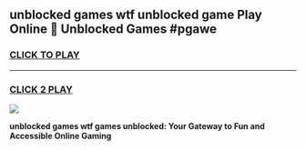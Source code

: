 
## unblocked games wtf unblocked game Play Online 👋 Unblocked Games #pgawe
<h3>
<a href="https://premium.freeplayer.one?title=unblocked_games_wtf&ref=21F">CLICK TO PLAY</a></h3>
<hr>

<h3>
<a href="https://premium.freeplayer.one?title=unblocked_games_wtf&ref=21F">CLICK 2 PLAY</a>
  
</h3>

<a href="https://premium.freeplayer.one?title=unblocked_games_wtf&ref=21F/"><img src="https://clearcache.store/games.png"></a>


**unblocked games wtf games unblocked: Your Gateway to Fun and Accessible Online Gaming**
